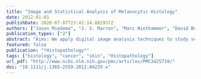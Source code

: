 ```yaml
---
title: "Image and Statistical Analysis of Melanocytic Histology"
date: 2012-01-01
publishDate: 2020-07-07T23:41:14.082937Z
authors: ["Jason Miedema", "J. S. Marron", "Marc Niethammer", "David Borland", "Joseph Woosley", "Jason Coposky", "Susan Wei", "Nancy E. Thomas"]
publication_types: ["2"]
abstract: "Aims: We apply digital image analysis techniques to study selected types of melanocytic lesions. Methods and Results: We use advanced digital image analysis to compare melanocytic lesions. All comparisons were statistically significant (p &lt; 0.0001) and we highlight four: 1) melanoma to nevi, 2) melanoma subtypes to nevi, 3) severely dysplastic nevi to other nevi, and 4) melanoma to severely dysplastic nevi. We were successful in differentiating melanoma from nevi (ROC area 0.95) using image-derived features. Analysis revealed features related to nuclear size, shape, and distance between nuclei most important. Dividing melanoma into subtypes, even greater separation was obtained (ROC area 0.98 for superficial spreading melanoma; 0.95 for lentigo maligna melanoma; and 0.99 for unclassified). Severely dysplastic nevi were best differentiated from conventional and mildly dysplastic nevi by differences in cellular staining qualities (ROC area 0.84). We found that melanoma were separated from severely dysplastic nevi by features related to cell shape and cellular staining qualities (ROC area 0.95). Conclusions: We offer a unique perspective into the evaluation of melanocytic lesions and demonstrate a technological application with increasing prevalence, with potential use as an adjunct to traditional diagnosis in the future."
featured: false
publication: "*Histopathology*"
tags: ["histology", "cancer", "skin", "Histopathology"]
url_pdf: "http://www.ncbi.nlm.nih.gov/pmc/articles/PMC3425719/"
doi: "10.1111/j.1365-2559.2012.04229.x"
---
```


